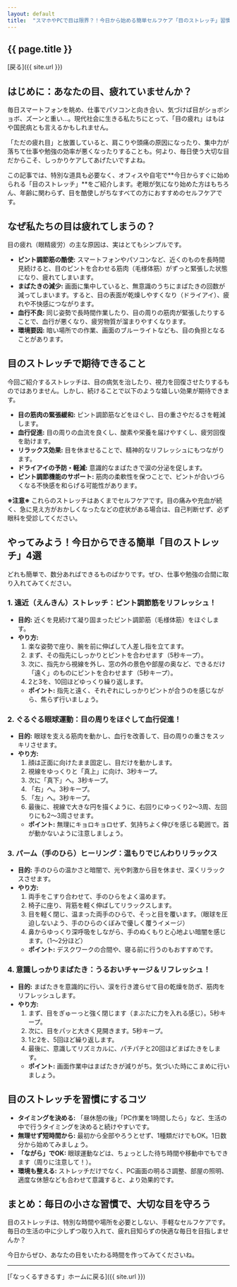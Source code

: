 ```yaml
---
layout: default 
title:  "スマホやPCで目は限界？！今日から始める簡単セルフケア「目のストレッチ」習慣"
---
```


## {{ page.title }}

[戻る]({{ site.url }}) 

## はじめに：あなたの目、疲れていませんか？

毎日スマートフォンを眺め、仕事でパソコンと向き合い、気づけば目がショボショボ、ズーンと重い…。現代社会に生きる私たちにとって、「目の疲れ」はもはや国民病とも言えるかもしれません。

「ただの疲れ目」と放置していると、肩こりや頭痛の原因になったり、集中力が落ちて仕事や勉強の効率が悪くなったりすることも。何より、毎日使う大切な目だからこそ、しっかりケアしてあげたいですよね。

この記事では、特別な道具も必要なく、オフィスや自宅で**今日からすぐに始められる「目のストレッチ」**をご紹介します。老眼が気になり始めた方はもちろん、年齢に関わらず、目を酷使しがちなすべての方におすすめのセルフケアです。

## なぜ私たちの目は疲れてしまうの？

目の疲れ（眼精疲労）の主な原因は、実はとてもシンプルです。

* **ピント調節筋の酷使:** スマートフォンやパソコンなど、近くのものを長時間見続けると、目のピントを合わせる筋肉（毛様体筋）がずっと緊張した状態になり、疲れてしまいます。
* **まばたきの減少:** 画面に集中していると、無意識のうちにまばたきの回数が減ってしまいます。すると、目の表面が乾燥しやすくなり（ドライアイ）、疲れや不快感につながります。
* **血行不良:** 同じ姿勢で長時間作業したり、目の周りの筋肉が緊張したりすることで、血行が悪くなり、疲労物質が溜まりやすくなります。
* **環境要因:** 暗い場所での作業、画面のブルーライトなども、目の負担となることがあります。

## 目のストレッチで期待できること

今回ご紹介するストレッチは、目の病気を治したり、視力を回復させたりするものではありません。しかし、続けることで以下のような嬉しい効果が期待できます。

* **目の筋肉の緊張緩和:** ピント調節筋などをほぐし、目の重さやだるさを軽減します。
* **血行促進:** 目の周りの血流を良くし、酸素や栄養を届けやすくし、疲労回復を助けます。
* **リラックス効果:** 目を休ませることで、精神的なリフレッシュにもつながります。
* **ドライアイの予防・軽減:** 意識的なまばたきで涙の分泌を促します。
* **ピント調節機能のサポート:** 筋肉の柔軟性を保つことで、ピントが合いづらくなる不快感を和らげる可能性があります。

**※注意※** これらのストレッチはあくまでセルフケアです。目の痛みや充血が続く、急に見え方がおかしくなったなどの症状がある場合は、自己判断せず、必ず眼科を受診してください。

## やってみよう！今日からできる簡単「目のストレッチ」4選

どれも簡単で、数分あればできるものばかりです。ぜひ、仕事や勉強の合間に取り入れてみてください。

### 1. 遠近（えんきん）ストレッチ：ピント調節筋をリフレッシュ！

* **目的:** 近くを見続けて凝り固まったピント調節筋（毛様体筋）をほぐします。
* **やり方:**
    1.  楽な姿勢で座り、腕を前に伸ばして人差し指を立てます。
    2.  まず、その指先にしっかりとピントを合わせます（5秒キープ）。
    3.  次に、指先から視線を外し、窓の外の景色や部屋の奥など、できるだけ「遠く」のものにピントを合わせます（5秒キープ）。
    4.  2と3を、10回ほどゆっくり繰り返します。
    * **ポイント:** 指先と遠く、それぞれにしっかりピントが合うのを感じながら、焦らず行いましょう。

### 2. ぐるぐる眼球運動：目の周りをほぐして血行促進！

* **目的:** 眼球を支える筋肉を動かし、血行を改善して、目の周りの重さをスッキリさせます。
* **やり方:**
    1.  顔は正面に向けたまま固定し、目だけを動かします。
    2.  視線をゆっくりと「真上」に向け、3秒キープ。
    3.  次に「真下」へ。3秒キープ。
    4.  「右」へ。3秒キープ。
    5.  「左」へ。3秒キープ。
    6.  最後に、視線で大きな円を描くように、右回りにゆっくり2〜3周、左回りにも2〜3周させます。
    * **ポイント:** 無理にキョロキョロせず、気持ちよく伸びを感じる範囲で。首が動かないように注意しましょう。

### 3. パーム（手のひら）ヒーリング：温もりでじんわりリラックス

* **目的:** 手のひらの温かさと暗闇で、光や刺激から目を休ませ、深くリラックスさせます。
* **やり方:**
    1.  両手をこすり合わせて、手のひらをよく温めます。
    2.  椅子に座り、背筋を軽く伸ばしてリラックスします。
    3.  目を軽く閉じ、温まった両手のひらで、そっと目を覆います。（眼球を圧迫しないよう、手のひらのくぼみで優しく覆うイメージ）
    4.  鼻からゆっくり深呼吸をしながら、手のぬくもりと心地よい暗闇を感じます。（1〜2分ほど）
    * **ポイント:** デスクワークの合間や、寝る前に行うのもおすすめです。

### 4. 意識しっかりまばたき：うるおいチャージ＆リフレッシュ！

* **目的:** まばたきを意識的に行い、涙を行き渡らせて目の乾燥を防ぎ、筋肉をリフレッシュします。
* **やり方:**
    1.  まず、目をぎゅーっと強く閉じます（まぶたに力を入れる感じ）。5秒キープ。
    2.  次に、目をパッと大きく見開きます。5秒キープ。
    3.  1と2を、5回ほど繰り返します。
    4.  最後に、意識してリズミカルに、パチパチと20回ほどまばたきをします。
    * **ポイント:** 画面作業中はまばたきが減りがち。気づいた時にこまめに行いましょう。

## 目のストレッチを習慣にするコツ

* **タイミングを決める:** 「昼休憩の後」「PC作業を1時間したら」など、生活の中で行うタイミングを決めると続けやすいです。
* **無理せず短時間から:** 最初から全部やろうとせず、1種類だけでもOK。1日数分から始めてみましょう。
* **「ながら」でOK:** 眼球運動などは、ちょっとした待ち時間や移動中でもできます（周りに注意して！）。
* **環境も整える:** ストレッチだけでなく、PC画面の明るさ調整、部屋の照明、適度な休憩なども合わせて意識すると、より効果的です。

## まとめ：毎日の小さな習慣で、大切な目を守ろう

目のストレッチは、特別な時間や場所を必要としない、手軽なセルフケアです。毎日の生活の中に少しずつ取り入れて、疲れ目知らずの快適な毎日を目指しませんか？

今日からぜひ、あなたの目をいたわる時間を作ってみてくださいね。

---


[「なっくるすきるす」ホームに戻る]({{ site.url }}) 